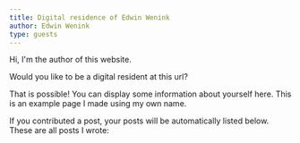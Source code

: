 ```yaml
---
title: Digital residence of Edwin Wenink
author: Edwin Wenink
type: guests
---
```


Hi, I'm the author of this website.

Would you like to be a digital resident at this url?

That is possible!
You can display some information about yourself here.
This is an example page I made using my own name.

If you contributed a post, your posts will be automatically listed below.
These are all posts I wrote:
